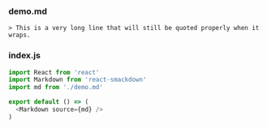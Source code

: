 ### demo.md
```
> This is a very long line that will still be quoted properly when it wraps.
```

### index.js
```javascript
import React from 'react'
import Markdown from 'react-smackdown'
import md from './demo.md'

export default () => (
  <Markdown source={md} />
)
```
